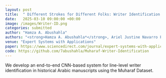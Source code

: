 ```yaml
---
layout: post
title:  " Different Strokes for Different Folks: Writer Identification for Historical Arabic Manuscripts"
date:   2025-03-10 09:00:00 +00:00
image: /images/Writer-ID.png
categories: submitted
author: "Hamza A. Abushahla"
authors: "<strong>Hamza A. Abushahla*</strong>, Ariel Justine Navarro Panopio*</strong>, Layth Al-Khairulla*</strong>, Mohamed I. AlHajri"
venue: "Expert Systems with Applications"
paper: https://www.sciencedirect.com/journal/expert-systems-with-applications
code: https://github.com/7abushahla/Muharaf-Writer-Identification
---
```


We develop an end-to-end CNN-based system for line-level writer identification in historical Arabic manuscripts using the Muharaf Dataset.